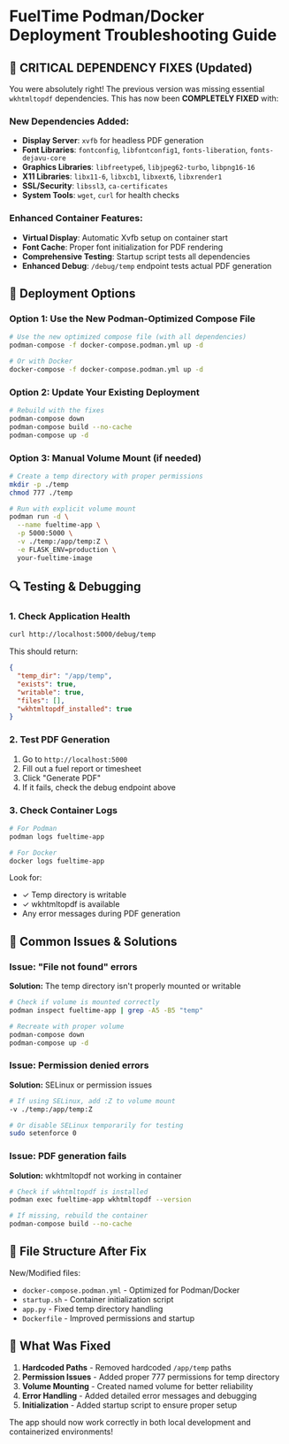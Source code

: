 # FuelTime Podman/Docker Deployment Troubleshooting Guide

## 🔧 **CRITICAL DEPENDENCY FIXES (Updated)**

You were absolutely right! The previous version was missing essential `wkhtmltopdf` dependencies. This has now been **COMPLETELY FIXED** with:

### **New Dependencies Added:**
- **Display Server**: `xvfb` for headless PDF generation
- **Font Libraries**: `fontconfig`, `libfontconfig1`, `fonts-liberation`, `fonts-dejavu-core`
- **Graphics Libraries**: `libfreetype6`, `libjpeg62-turbo`, `libpng16-16`
- **X11 Libraries**: `libx11-6`, `libxcb1`, `libxext6`, `libxrender1`
- **SSL/Security**: `libssl3`, `ca-certificates`
- **System Tools**: `wget`, `curl` for health checks

### **Enhanced Container Features:**
- **Virtual Display**: Automatic Xvfb setup on container start
- **Font Cache**: Proper font initialization for PDF rendering
- **Comprehensive Testing**: Startup script tests all dependencies
- **Enhanced Debug**: `/debug/temp` endpoint tests actual PDF generation

## 🚀 **Deployment Options**

### Option 1: Use the New Podman-Optimized Compose File
```bash
# Use the new optimized compose file (with all dependencies)
podman-compose -f docker-compose.podman.yml up -d

# Or with Docker
docker-compose -f docker-compose.podman.yml up -d
```

### Option 2: Update Your Existing Deployment
```bash
# Rebuild with the fixes
podman-compose down
podman-compose build --no-cache
podman-compose up -d
```

### Option 3: Manual Volume Mount (if needed)
```bash
# Create a temp directory with proper permissions
mkdir -p ./temp
chmod 777 ./temp

# Run with explicit volume mount
podman run -d \
  --name fueltime-app \
  -p 5000:5000 \
  -v ./temp:/app/temp:Z \
  -e FLASK_ENV=production \
  your-fueltime-image
```

## 🔍 **Testing & Debugging**

### 1. Check Application Health
```bash
curl http://localhost:5000/debug/temp
```
This should return:
```json
{
  "temp_dir": "/app/temp",
  "exists": true,
  "writable": true,
  "files": [],
  "wkhtmltopdf_installed": true
}
```

### 2. Test PDF Generation
1. Go to `http://localhost:5000`
2. Fill out a fuel report or timesheet
3. Click "Generate PDF"
4. If it fails, check the debug endpoint above

### 3. Check Container Logs
```bash
# For Podman
podman logs fueltime-app

# For Docker
docker logs fueltime-app
```

Look for:
- ✓ Temp directory is writable
- ✓ wkhtmltopdf is available
- Any error messages during PDF generation

## 🐛 **Common Issues & Solutions**

### Issue: "File not found" errors
**Solution:** The temp directory isn't properly mounted or writable
```bash
# Check if volume is mounted correctly
podman inspect fueltime-app | grep -A5 -B5 "temp"

# Recreate with proper volume
podman-compose down
podman-compose up -d
```

### Issue: Permission denied errors
**Solution:** SELinux or permission issues
```bash
# If using SELinux, add :Z to volume mount
-v ./temp:/app/temp:Z

# Or disable SELinux temporarily for testing
sudo setenforce 0
```

### Issue: PDF generation fails
**Solution:** wkhtmltopdf not working in container
```bash
# Check if wkhtmltopdf is installed
podman exec fueltime-app wkhtmltopdf --version

# If missing, rebuild the container
podman-compose build --no-cache
```

## 📝 **File Structure After Fix**

New/Modified files:
- `docker-compose.podman.yml` - Optimized for Podman/Docker
- `startup.sh` - Container initialization script
- `app.py` - Fixed temp directory handling
- `Dockerfile` - Improved permissions and startup

## 🎯 **What Was Fixed**

1. **Hardcoded Paths** - Removed hardcoded `/app/temp` paths
2. **Permission Issues** - Added proper 777 permissions for temp directory
3. **Volume Mounting** - Created named volume for better reliability
4. **Error Handling** - Added detailed error messages and debugging
5. **Initialization** - Added startup script to ensure proper setup

The app should now work correctly in both local development and containerized environments!
